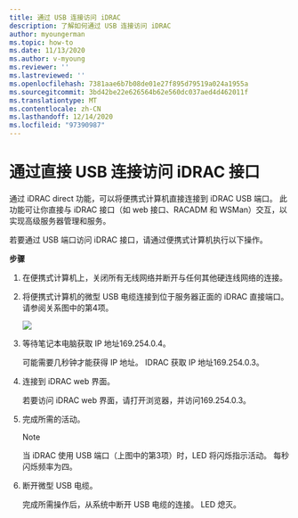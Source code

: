 ```yaml
---
title: 通过 USB 连接访问 iDRAC
description: 了解如何通过 USB 连接访问 iDRAC
author: myoungerman
ms.topic: how-to
ms.date: 11/13/2020
ms.author: v-myoung
ms.reviewer: ''
ms.lastreviewed: ''
ms.openlocfilehash: 7381aae6b7b08de01e27f895d79519a024a1955a
ms.sourcegitcommit: 3bd42be22e626564b62e560dc037aed4d462011f
ms.translationtype: MT
ms.contentlocale: zh-CN
ms.lasthandoff: 12/14/2020
ms.locfileid: "97390987"
---
```

# <a name="accessing-the-idrac-interface-over-a-direct-usb-connection"></a>通过直接 USB 连接访问 iDRAC 接口

通过 iDRAC direct 功能，可以将便携式计算机直接连接到 iDRAC USB 端口。 此功能可让你直接与 iDRAC 接口（如 web 接口、RACADM 和 WSMan）交互，以实现高级服务器管理和服务。



若要通过 USB 端口访问 iDRAC 接口，请通过便携式计算机执行以下操作。

**步骤**

1.  在便携式计算机上，关闭所有无线网络并断开与任何其他硬连线网络的连接。

2.  将便携式计算机的微型 USB 电缆连接到位于服务器正面的 iDRAC 直接端口。
    请参阅关系图中的第4项。

    ![](media/image-67.png)

3.  等待笔记本电脑获取 IP 地址169.254.0.4。

    可能需要几秒钟才能获得 IP 地址。 IDRAC 获取 IP 地址169.254.0.3。

4.  连接到 iDRAC web 界面。

    若要访问 iDRAC web 界面，请打开浏览器，并访问169.254.0.3。

5.  完成所需的活动。

    

    > [!NOTE]
    > 当 iDRAC 使用 USB 端口（上图中的第3项）时，LED 将闪烁指示活动。 每秒闪烁频率为四。
    
6.  断开微型 USB 电缆。

    完成所需操作后，从系统中断开 USB 电缆的连接。 LED 熄灭。
    
